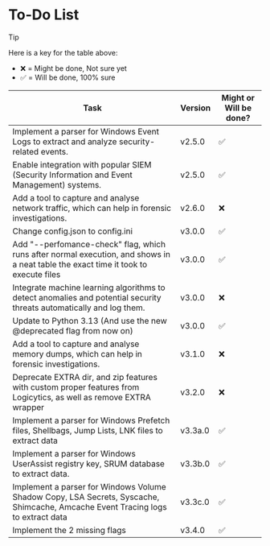 # To-Do List

> [!TIP]
> Here is a key for the table above:
> - ❌ = Might be done, Not sure yet
> - ✅ = Will be done, 100% sure

| Task                                                                                                                                | Version | Might or Will be done? |
|-------------------------------------------------------------------------------------------------------------------------------------|---------|------------------------|
| Implement a parser for Windows Event Logs to extract and analyze security-related events.                                           | v2.5.0  | ✅                      |
| Enable integration with popular SIEM (Security Information and Event Management) systems.                                           | v2.5.0  | ✅                      |
| Add a tool to capture and analyse network traffic, which can help in forensic investigations.                                       | v2.6.0  | ❌                      |
| Change config.json to config.ini                                                                                                    | v3.0.0  | ✅                      |
| Add "--perfomance-check" flag, which runs after normal execution, and shows in a neat table the exact time it took to execute files | v3.0.0  | ✅                      |
| Integrate machine learning algorithms to detect anomalies and potential security threats automatically and log them.                | v3.0.0  | ❌                      |
| Update to Python 3.13 (And use the new @deprecated flag from now on)                                                                | v3.0.0  | ✅                      |
| Add a tool to capture and analyse memory dumps, which can help in forensic investigations.                                          | v3.1.0  | ❌                      |
| Deprecate EXTRA dir, and zip features with custom proper features from Logicytics, as well as remove EXTRA wrapper                  | v3.2.0  | ❌                      |
| Implement a parser for Windows Prefetch files, Shellbags, Jump Lists, LNK files to extract data                                     | v3.3a.0 | ✅                      |
| Implement a parser for Windows UserAssist registry key, SRUM database to extract data.                                              | v3.3b.0 | ✅                      |
| Implement a parser for Windows Volume Shadow Copy, LSA Secrets, Syscache, Shimcache, Amcache Event Tracing logs to extract data     | v3.3c.0 | ✅                      |
| Implement the 2 missing flags                                                                                                       | v3.4.0  | ✅                      |
